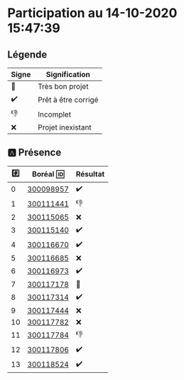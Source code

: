 # Participation au 14-10-2020 15:47:39

## Légende

| Signe              | Signification                 |
|--------------------|-------------------------------|
| :tada:             | Très bon projet               |
| :heavy_check_mark: | Prêt à être corrigé           |
| :-1:               | Incomplet                     |
| :x:                | Projet inexistant             |

## :a: Présence

|:hash:| Boréal :id:                                                  | Résultat           |
|------|--------------------------------------------------------------|--------------------|
| 0    | [300098957](https://b300098957.github.io/github-slideshow)   | :heavy_check_mark: |
| 1    | [300111441](https://sekou16.github.io/master-branche/#/)     | :-1:               |
| 2    | [300115065](https://x.github.io/github-slideshow)            | :x:                |
| 3    | [300115140](https://zackto.github.io/github-slideshow)       | :heavy_check_mark: |
| 4    | [300116670](https://auriane25.github.io/github-slideshow)    | :heavy_check_mark: |
| 5    | [300116685](https://amirali175.github.iogithub-slideshow)    | :x:                |
| 6    | [300116973](https://lagokamdem.github.io/github-slideshow)   | :heavy_check_mark: |
| 7    | [300117178](http://catvoops.me/github-slideshow)             | :tada:             |
| 8    | [300117314](https://morti747.github.io/github-slideshow)     | :heavy_check_mark: |
| 9    | [300117444](https://x.github.io/github-slideshow)            | :x:                |
| 10   | [300117782](https://x.github.io/github-slideshow)            | :x:                |
| 11   | [300117784](https://BertrandMoyou.github.io/github-slideshow)| :-1:               |
| 12   | [300117806](https://djibo648.github.io/github-slideshow)     | :heavy_check_mark: |
| 13   | [300118524](https://zoureni.github.io/github-slideshow)      | :heavy_check_mark: |
